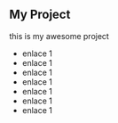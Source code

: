 ## My Project
this is my awesome project

* enlace 1
* enlace 1
* enlace 1
* enlace 1
* enlace 1
* enlace 1
* enlace 1